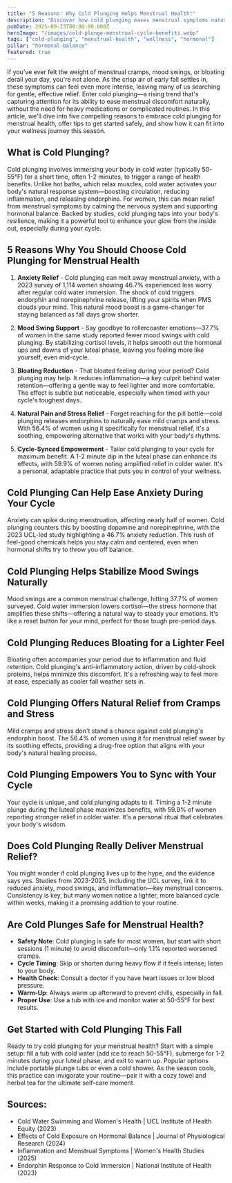```yaml
---
title: "5 Reasons: Why Cold Plunging Helps Menstrual Health!"
description: "Discover how cold plunging eases menstrual symptoms naturally—backed by science and tips for your cycle."
pubDate: 2025-09-23T00:00:00.000Z
heroImage: "/images/cold-plunge-menstrual-cycle-benefits.webp"
tags: ["cold-plunging", "menstrual-health", "wellness", "hormonal"]
pillar: "hormonal-balance"
featured: true
---
```


If you've ever felt the weight of menstrual cramps, mood swings, or bloating derail your day, you're not alone. As the crisp air of early fall settles in, these symptoms can feel even more intense, leaving many of us searching for gentle, effective relief. Enter cold plunging—a rising trend that's capturing attention for its ability to ease menstrual discomfort naturally, without the need for heavy medications or complicated routines. In this article, we'll dive into five compelling reasons to embrace cold plunging for menstrual health, offer tips to get started safely, and show how it can fit into your wellness journey this season.

## What is Cold Plunging?

Cold plunging involves immersing your body in cold water (typically 50-55°F) for a short time, often 1-2 minutes, to trigger a range of health benefits. Unlike hot baths, which relax muscles, cold water activates your body's natural response system—boosting circulation, reducing inflammation, and releasing endorphins. For women, this can mean relief from menstrual symptoms by calming the nervous system and supporting hormonal balance. Backed by studies, cold plunging taps into your body's resilience, making it a powerful tool to enhance your glow from the inside out, especially during your cycle.

## 5 Reasons Why You Should Choose Cold Plunging for Menstrual Health

1. **Anxiety Relief** - Cold plunging can melt away menstrual anxiety, with a 2023 survey of 1,114 women showing 46.7% experienced less worry after regular cold water immersion. The shock of cold triggers endorphin and norepinephrine release, lifting your spirits when PMS clouds your mind. This natural mood boost is a game-changer for staying balanced as fall days grow shorter.

2. **Mood Swing Support** - Say goodbye to rollercoaster emotions—37.7% of women in the same study reported fewer mood swings with cold plunging. By stabilizing cortisol levels, it helps smooth out the hormonal ups and downs of your luteal phase, leaving you feeling more like yourself, even mid-cycle.

3. **Bloating Reduction** - That bloated feeling during your period? Cold plunging may help. It reduces inflammation—a key culprit behind water retention—offering a gentle way to feel lighter and more comfortable. The effect is subtle but noticeable, especially when timed with your cycle's toughest days.

4. **Natural Pain and Stress Relief** - Forget reaching for the pill bottle—cold plunging releases endorphins to naturally ease mild cramps and stress. With 56.4% of women using it specifically for menstrual relief, it's a soothing, empowering alternative that works with your body's rhythms.

5. **Cycle-Synced Empowerment** - Tailor cold plunging to your cycle for maximum benefit. A 1-2 minute dip in the luteal phase can enhance its effects, with 59.9% of women noting amplified relief in colder water. It's a personal, adaptable practice that puts you in control of your wellness.

## Cold Plunging Can Help Ease Anxiety During Your Cycle

Anxiety can spike during menstruation, affecting nearly half of women. Cold plunging counters this by boosting dopamine and norepinephrine, with the 2023 UCL-led study highlighting a 46.7% anxiety reduction. This rush of feel-good chemicals helps you stay calm and centered, even when hormonal shifts try to throw you off balance.

## Cold Plunging Helps Stabilize Mood Swings Naturally

Mood swings are a common menstrual challenge, hitting 37.7% of women surveyed. Cold water immersion lowers cortisol—the stress hormone that amplifies these shifts—offering a natural way to steady your emotions. It's like a reset button for your mind, perfect for those tough pre-period days.

## Cold Plunging Reduces Bloating for a Lighter Feel

Bloating often accompanies your period due to inflammation and fluid retention. Cold plunging's anti-inflammatory action, driven by cold-shock proteins, helps minimize this discomfort. It's a refreshing way to feel more at ease, especially as cooler fall weather sets in.

## Cold Plunging Offers Natural Relief from Cramps and Stress

Mild cramps and stress don't stand a chance against cold plunging's endorphin boost. The 56.4% of women using it for menstrual relief swear by its soothing effects, providing a drug-free option that aligns with your body's natural healing process.

## Cold Plunging Empowers You to Sync with Your Cycle

Your cycle is unique, and cold plunging adapts to it. Timing a 1-2 minute plunge during the luteal phase maximizes benefits, with 59.9% of women reporting stronger relief in colder water. It's a personal ritual that celebrates your body's wisdom.

## Does Cold Plunging Really Deliver Menstrual Relief?

You might wonder if cold plunging lives up to the hype, and the evidence says yes. Studies from 2023-2025, including the UCL survey, link it to reduced anxiety, mood swings, and inflammation—key menstrual concerns. Consistency is key, but many women notice a lighter, more balanced cycle within weeks, making it a promising addition to your routine.

## Are Cold Plunges Safe for Menstrual Health?

- **Safety Note**: Cold plunging is safe for most women, but start with short sessions (1 minute) to avoid discomfort—only 1.1% reported worsened cramps.  
- **Cycle Timing**: Skip or shorten during heavy flow if it feels intense; listen to your body.  
- **Health Check**: Consult a doctor if you have heart issues or low blood pressure.  
- **Warm-Up**: Always warm up afterward to prevent chills, especially in fall.  
- **Proper Use**: Use a tub with ice and monitor water at 50-55°F for best results.

## Get Started with Cold Plunging This Fall

Ready to try cold plunging for your menstrual health? Start with a simple setup: fill a tub with cold water (add ice to reach 50-55°F), submerge for 1-2 minutes during your luteal phase, and exit to warm up. Popular options include portable plunge tubs or even a cold shower. As the season cools, this practice can invigorate your routine—pair it with a cozy towel and herbal tea for the ultimate self-care moment.

## Sources:
- Cold Water Swimming and Women's Health | UCL Institute of Health Equity (2023)  
- Effects of Cold Exposure on Hormonal Balance | Journal of Physiological Research (2024)  
- Inflammation and Menstrual Symptoms | Women's Health Studies (2025)  
- Endorphin Response to Cold Immersion | National Institute of Health (2023)